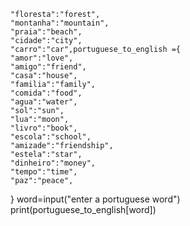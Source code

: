 
    "floresta":"forest",
    "montanha":"mountain",
    "praia":"beach",
    "cidade":"city",
    "carro":"car",portuguese_to_english ={
    "amor":"love",
    "amigo":"friend",
    "casa":"house",
    "familia":"family",
    "comida":"food",
    "agua":"water",
    "sol":"sun",
    "lua":"moon",
    "livro":"book",
    "escola":"school",
    "amizade":"friendship",
    "estela":"star",
    "dinheiro":"money",
    "tempo":"time",
    "paz":"peace",
}
word=input("enter a portuguese word")
print(portuguese_to_english[word])
